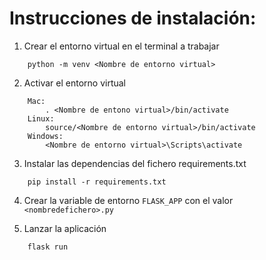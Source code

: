 # Instrucciones de instalación:

1. Crear el entorno virtual en el terminal a trabajar
```
    python -m venv <Nombre de entorno virtual>
```

2. Activar el entorno virtual
```
    Mac:
        . <Nombre de entono virtual>/bin/activate
    Linux:
        source/<Nombre de entorno virtual>/bin/activate
    Windows:
        <Nombre de entorno virtual>\Scripts\activate
```
3. Instalar las dependencias del fichero requirements.txt
```
    pip install -r requirements.txt
```
4. Crear la variable de entorno `FLASK_APP` con el valor `<nombredefichero>.py`

5. Lanzar la aplicación
```
    flask run
```